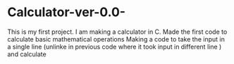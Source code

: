 # Calculator-ver-0.0-
This is my first project. I am making a calculator in C.
Made the first code to calculate basic mathematical operations
Making a code to take the input in a single line (unlinke in previous code where it took input in different line ) and calculate
